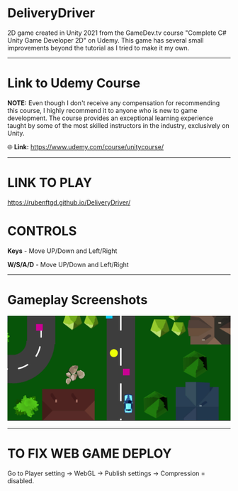 # DeliveryDriver
2D game created in Unity 2021 from the GameDev.tv course "Complete C# Unity Game Developer 2D" on Udemy. This game has several small improvements beyond the tutorial as I tried to make it my own.

---

**Link to Udemy Course**
======
**NOTE:** Even though I don't receive any compensation for recommending this course, I highly recommend it to anyone who is new to game development. The course provides an exceptional learning experience taught by some of the most skilled instructors in the industry, exclusively on Unity.

:globe_with_meridians: **Link:** https://www.udemy.com/course/unitycourse/

---

# LINK TO PLAY
https://rubenftgd.github.io/DeliveryDriver/

# CONTROLS
**Keys** - Move UP/Down and Left/Right

**W/S/A/D** - Move UP/Down and Left/Right

---

**Gameplay Screenshots**
======
![plot](./gameplay-images/image_1.png)

---

# TO FIX WEB GAME DEPLOY
Go to Player setting -> WebGL -> Publish settings -> Compression = disabled. 
